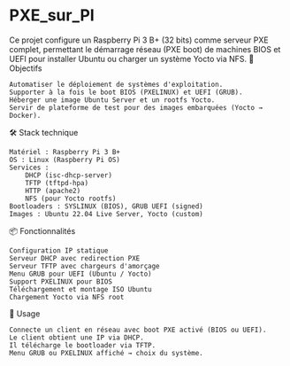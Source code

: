 # PXE_sur_PI
Ce projet configure un Raspberry Pi 3 B+ (32 bits) comme serveur PXE complet, permettant le démarrage réseau (PXE boot) de machines BIOS et UEFI pour installer Ubuntu ou charger un système Yocto via NFS.
🎯 Objectifs

    Automatiser le déploiement de systèmes d'exploitation.
    Supporter à la fois le boot BIOS (PXELINUX) et UEFI (GRUB).
    Héberger une image Ubuntu Server et un rootfs Yocto.
    Servir de plateforme de test pour des images embarquées (Yocto → Docker).

🛠️ Stack technique

    Matériel : Raspberry Pi 3 B+
    OS : Linux (Raspberry Pi OS)
    Services :
        DHCP (isc-dhcp-server)
        TFTP (tftpd-hpa)
        HTTP (apache2)
        NFS (pour Yocto rootfs)
    Bootloaders : SYSLINUX (BIOS), GRUB UEFI (signed)
    Images : Ubuntu 22.04 Live Server, Yocto (custom)

📦 Fonctionnalités

    Configuration IP statique
    Serveur DHCP avec redirection PXE
    Serveur TFTP avec chargeurs d'amorçage
    Menu GRUB pour UEFI (Ubuntu / Yocto)
    Support PXELINUX pour BIOS
    Téléchargement et montage ISO Ubuntu
    Chargement Yocto via NFS root

🧪 Usage

    Connecte un client en réseau avec boot PXE activé (BIOS ou UEFI).
    Le client obtient une IP via DHCP.
    Il télécharge le bootloader via TFTP.
    Menu GRUB ou PXELINUX affiché → choix du système.
